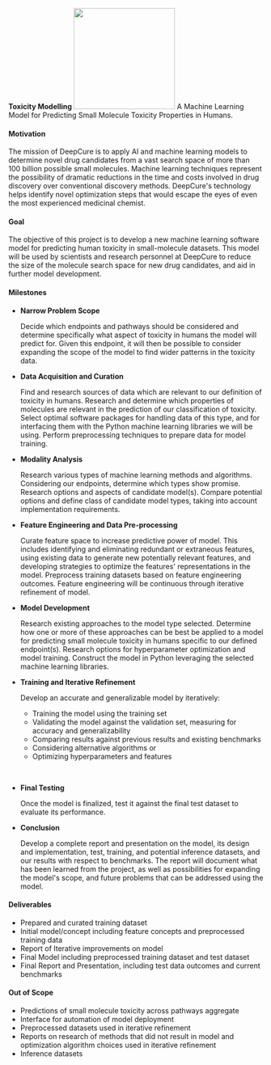 **Toxicity Modelling**
<img src="https://github.com/DeepCure-UMB-Project-f19/ML_Model/CyanideIon.png" width="200" height="200" />
A Machine Learning Model for Predicting Small Molecule Toxicity Properties in Humans.

#### Motivation

The mission of DeepCure is to apply AI and machine learning models to determine novel drug candidates from a vast search space of more than 100 billion possible small molecules. Machine learning techniques represent the possibility of dramatic reductions in the time and costs involved in drug discovery over conventional discovery methods. DeepCure&#39;s technology helps identify novel optimization steps that would escape the eyes of even the most experienced medicinal chemist.



#### Goal

The objective of this project is to develop a new machine learning software model for predicting human toxicity in small-molecule datasets. This model will be used by scientists and research personnel at DeepCure to reduce the size of the molecule search space for new drug candidates, and aid in further model development.



#### Milestones

* <b>Narrow Problem Scope</b> 

	Decide which endpoints and pathways should be considered and determine specifically what aspect of toxicity in humans the model will predict for. Given this endpoint, it will then be possible to consider expanding the scope of the model to find wider patterns in the toxicity data.


* <b>Data Acquisition and Curation</b>

	Find and research sources of data which are relevant to our definition of toxicity in humans. Research and determine which properties of molecules are relevant in the prediction of our classification of toxicity. Select optimal software packages for handling data of this type, and for interfacing them with the Python machine learning libraries we will be using. Perform preprocessing techniques to prepare data for model training.

* <b>Modality Analysis</b>

	Research various types of machine learning methods and algorithms. Considering our endpoints, determine which types show promise. Research options and aspects of candidate model(s). Compare potential options and define class of candidate model types, taking into account implementation requirements.

* <b>Feature Engineering and Data Pre-processing</b>

	Curate feature space to increase predictive power of model. This includes identifying and eliminating redundant or extraneous features, using existing data to generate new potentially relevant features, and developing strategies to optimize the features&#39; representations in the model. Preprocess training datasets based on feature engineering outcomes. Feature engineering will be continuous through iterative refinement of model.

* <b>Model Development</b>

	Research existing approaches to the model type selected. Determine how one or more of these approaches can be best be applied to a model for predicting small molecule toxicity in humans specific to our defined endpoint(s). Research options for hyperparameter optimization and model training. Construct the model in Python leveraging the selected machine learning libraries.

* <b>Training and Iterative Refinement</b>

	Develop an accurate and generalizable model by iteratively:
    * Training the model using the training set
    * Validating the model against the validation set, measuring for accuracy and generalizability
    * Comparing results against previous results and existing benchmarks
    * Considering alternative algorithms or
    * Optimizing hyperparameters and features 	  
<br>

* <b>Final Testing</b>

	Once the model is finalized, test it against the final test dataset to evaluate its performance.

* <b>Conclusion</b>

	Develop a complete report and presentation on the model, its design and implementation, test, training, and potential inference datasets, and our results with respect to benchmarks. The report will document what has been learned from the project, as well as possibilities for expanding the model&#39;s scope, and future problems that can be addressed using the model.

#### Deliverables

- Prepared and curated training dataset
- Initial model/concept including feature concepts and preprocessed training data
- Report of Iterative improvements on model
- Final Model including preprocessed training dataset and test dataset
- Final Report and Presentation, including test data outcomes and current benchmarks


#### Out of Scope

- Predictions of small molecule toxicity across pathways aggregate
- Interface for automation of model deployment
- Preprocessed datasets used in iterative refinement
- Reports on research of methods that did not result in model and optimization algorithm choices used in iterative refinement
- Inference datasets
